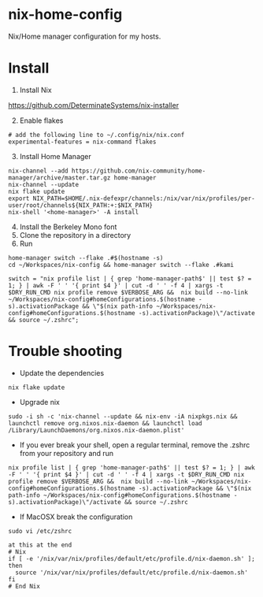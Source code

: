 # nix-home-config

Nix/Home manager configuration for my hosts.

# Install

1. Install Nix


https://github.com/DeterminateSystems/nix-installer


2. Enable flakes

```
# add the following line to ~/.config/nix/nix.conf
experimental-features = nix-command flakes
```

3. Install Home Manager

```
nix-channel --add https://github.com/nix-community/home-manager/archive/master.tar.gz home-manager
nix-channel --update
nix flake update
export NIX_PATH=$HOME/.nix-defexpr/channels:/nix/var/nix/profiles/per-user/root/channels${NIX_PATH:+:$NIX_PATH}
nix-shell '<home-manager>' -A install
```

4. Install the Berkeley Mono font
5. Clone the repository in a directory
6. Run

```
home-manager switch --flake .#$(hostname -s)
cd ~/Workspaces/nix-config && home-manager switch --flake .#kami
```

```
switch = "nix profile list | { grep 'home-manager-path$' || test $? = 1; } | awk -F ' ' '{ print $4 }' | cut -d ' ' -f 4 | xargs -t $DRY_RUN_CMD nix profile remove $VERBOSE_ARG &&  nix build --no-link ~/Workspaces/nix-config#homeConfigurations.$(hostname -s).activationPackage && \"$(nix path-info ~/Workspaces/nix-config#homeConfigurations.$(hostname -s).activationPackage)\"/activate && source ~/.zshrc";
```

# Trouble shooting

- Update the dependencies

```
nix flake update
```

- Upgrade nix

```
sudo -i sh -c 'nix-channel --update && nix-env -iA nixpkgs.nix && launchctl remove org.nixos.nix-daemon && launchctl load /Library/LaunchDaemons/org.nixos.nix-daemon.plist'
```

- If you ever break your shell, open a regular terminal, remove the .zshrc from your repository and run

```
nix profile list | { grep 'home-manager-path$' || test $? = 1; } | awk -F ' ' '{ print $4 }' | cut -d ' ' -f 4 | xargs -t $DRY_RUN_CMD nix profile remove $VERBOSE_ARG &&  nix build --no-link ~/Workspaces/nix-config#homeConfigurations.$(hostname -s).activationPackage && \"$(nix path-info ~/Workspaces/nix-config#homeConfigurations.$(hostname -s).activationPackage)\"/activate && source ~/.zshrc

```

- If MacOSX break the configuration

```
sudo vi /etc/zshrc

at this at the end
# Nix
if [ -e '/nix/var/nix/profiles/default/etc/profile.d/nix-daemon.sh' ]; then
  source '/nix/var/nix/profiles/default/etc/profile.d/nix-daemon.sh'
fi
# End Nix
```
